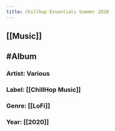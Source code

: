 ```yaml
---
title: Chillhop Essentials Summer 2020
---
```


## [[Music]]

## #Album
### Artist: Various

### Label: [[ChillHop Music]]

### Genre: [[LoFi]]

### Year: [[2020]]
